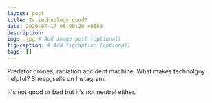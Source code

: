 ```yaml
---
layout: post
title: Is technology good?
date: 2020-07-17 08:00:20 +0800
description: 
img: .jpg # Add image post (optional)
fig-caption: # Add figcaption (optional)
tags: []
---
```


Predator drones, radiation accident machine. What makes technolgoy helpful? Sheep_sells on Instagram.

It's not good or bad but it's not neutral either.
